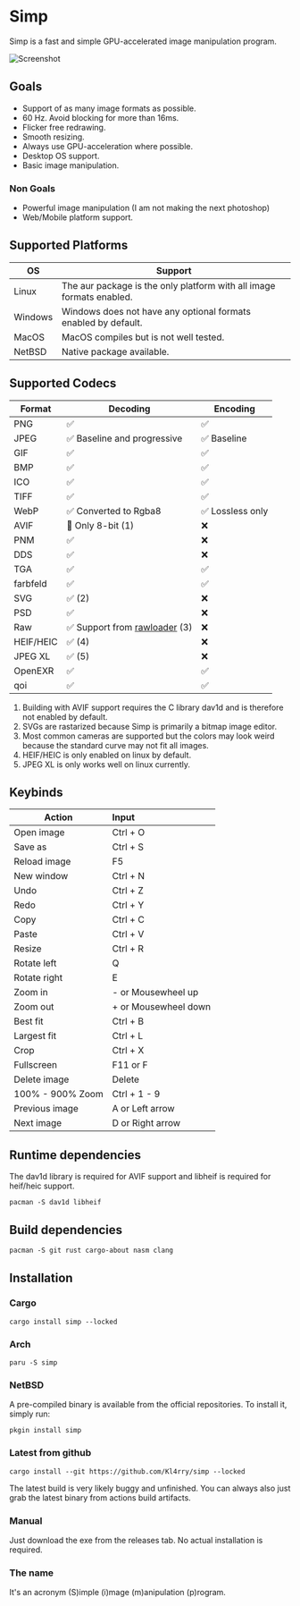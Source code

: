 # Simp

Simp is a fast and simple GPU-accelerated image manipulation program.

![Screenshot](images/screenshot.png)

## Goals

- Support of as many image formats as possible.
- 60 Hz. Avoid blocking for more than 16ms.
- Flicker free redrawing.
- Smooth resizing.
- Always use GPU-acceleration where possible.
- Desktop OS support.
- Basic image manipulation.

### Non Goals

- Powerful image manipulation (I am not making the next photoshop)
- Web/Mobile platform support.

## Supported Platforms

| OS      | Support                                                              |
| ------- | -------------------------------------------------------------------- |
| Linux   | The aur package is the only platform with all image formats enabled. |
| Windows | Windows does not have any optional formats enabled by default.       |
| MacOS   | MacOS compiles but is not well tested.                               |
| NetBSD  | Native package available.                                            |

## Supported Codecs

| Format    | Decoding                                                             | Encoding        |
| --------- | -------------------------------------------------------------------- | --------------- |
| PNG       | ✅                                                                    | ✅               |
| JPEG      | ✅ Baseline and progressive                                           | ✅ Baseline      |
| GIF       | ✅                                                                    | ✅               |
| BMP       | ✅                                                                    | ✅               |
| ICO       | ✅                                                                    | ✅               |
| TIFF      | ✅                                                                    | ✅               |
| WebP      | ✅ Converted to Rgba8                                                 | ✅ Lossless only |
| AVIF      | 🚧 Only 8-bit (1)                                                     | ❌               |
| PNM       | ✅                                                                    | ❌               |
| DDS       | ✅                                                                    | ❌               |
| TGA       | ✅                                                                    | ✅               |
| farbfeld  | ✅                                                                    | ✅               |
| SVG       | ✅ (2)                                                                | ❌               |
| PSD       | ✅                                                                    | ❌               |
| Raw       | ✅ Support from [rawloader](https://github.com/pedrocr/rawloader) (3) | ❌               |
| HEIF/HEIC | ✅ (4)                                                                | ❌               |
| JPEG XL   | ✅ (5)                                                                | ❌               |
| OpenEXR   | ✅                                                                    | ✅               |
| qoi       | ✅                                                                    | ✅               |

1. Building with AVIF support requires the C library dav1d and is therefore not enabled by default.
2. SVGs are rastarized because Simp is primarily a bitmap image editor.
3. Most common cameras are supported but the colors may look weird because the standard curve may not fit all images.
4. HEIF/HEIC is only enabled on linux by default.
5. JPEG XL is only works well on linux currently.

## Keybinds

| Action           | Input                |
| ---------------- | :------------------- |
| Open image       | Ctrl + O             |
| Save as          | Ctrl + S             |
| Reload image     | F5                   |
| New window       | Ctrl + N             |
| Undo             | Ctrl + Z             |
| Redo             | Ctrl + Y             |
| Copy             | Ctrl + C             |
| Paste            | Ctrl + V             |
| Resize           | Ctrl + R             |
| Rotate left      | Q                    |
| Rotate right     | E                    |
| Zoom in          | - or Mousewheel up   |
| Zoom out         | + or Mousewheel down |
| Best fit         | Ctrl + B             |
| Largest fit      | Ctrl + L             |
| Crop             | Ctrl + X             |
| Fullscreen       | F11 or F             |
| Delete image     | Delete               |
| 100% - 900% Zoom | Ctrl + 1 - 9         |
| Previous image   | A or Left arrow      |
| Next image       | D or Right arrow     |

## Runtime dependencies
The dav1d library is required for AVIF support and libheif is required for heif/heic support.
```shell
pacman -S dav1d libheif
```

## Build dependencies

```shell
pacman -S git rust cargo-about nasm clang
```

## Installation

### Cargo

```shell
cargo install simp --locked
```

### Arch
```shell
paru -S simp
```

### NetBSD
A pre-compiled binary is available from the official repositories. To install it, simply run:
```
pkgin install simp
```

### Latest from github

```shell
cargo install --git https://github.com/Kl4rry/simp --locked
```

The latest build is very likely buggy and unfinished.
You can always also just grab the latest binary from actions build artifacts.

### Manual

Just download the exe from the releases tab. No actual installation is required.

### The name

It's an acronym (S)imple (i)mage (m)anipulation (p)rogram.
